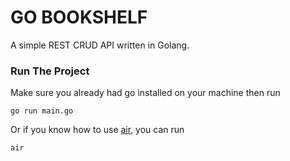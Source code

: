# GO BOOKSHELF

A simple REST CRUD API written in Golang.

### Run The Project
Make sure you already had go installed on your machine then run
```
go run main.go
```
Or if you know how to use [air](https://github.com/cosmtrek/air), you can run
```
air
```